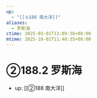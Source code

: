 ```yaml
---
up:
  - "[[②188 南大洋]]"
aliases:
  - 罗斯海
ctime: 2025-03-01T13:09:36+08:00
mtime: 2025-10-01T11:40:35+08:00
---
```


# ②188.2 罗斯海

- up: [[②188 南大洋]]
